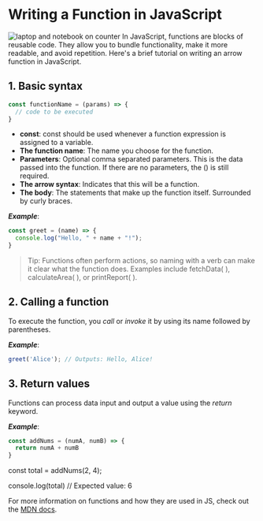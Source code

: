 # Writing a Function in JavaScript
![laptop and notebook on counter](https://images.unsplash.com/photo-1615107899082-044cc1133649?q=80&w=2156&auto=format&fit=crop&ixlib=rb-4.0.3&ixid=M3wxMjA3fDB8MHxwaG90by1wYWdlfHx8fGVufDB8fHx8fA%3D%3D)
In JavaScript, functions are blocks of reusable code. They allow you to bundle functionality, make it more readable, and avoid repetition. Here's a brief tutorial on writing an arrow function in JavaScript.

## 1. Basic syntax

``` javascript
const functionName = (params) => {
  // code to be executed
}
```
- **const**: const should be used whenever a function expression is assigned to a variable.
- **The function name**: The name you choose for the function.
- **Parameters**: Optional comma separated parameters. This is the data passed into the function. If there are no parameters, the () is still required.
- **The arrow syntax**: Indicates that this will be a function.
- **The body**: The statements that make up the function itself. Surrounded by curly braces.

***Example***:
```javascript
const greet = (name) => {
  console.log("Hello, " + name + "!");
}
```
> Tip: Functions often perform actions, so naming with a verb can make it clear what the function does. Examples include fetchData( ), calculateArea( ), or printReport( ). 

## 2. Calling a function

To execute the function, you *call* or *invoke* it by using its name followed by parentheses.

***Example***:
```javascript
greet('Alice'); // Outputs: Hello, Alice!
```
## 3. Return values

Functions can process data input and output a value using the *return* keyword.

***Example***: 
```javascript
const addNums = (numA, numB) => {
  return numA + numB
}
```
const total = addNums(2, 4);

console.log(total) // Expected value: 6

For more information on functions and how they are used in JS, check out the [MDN docs](https://developer.mozilla.org/en-US/docs/Web/JavaScript/Guide/Functions
).
